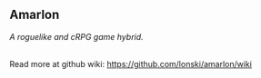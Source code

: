 <h2>Amarlon</h2>
<i>A roguelike and cRPG game hybrid.</i><br/><br/>

Read more at github wiki: https://github.com/lonski/amarlon/wiki<br/>
